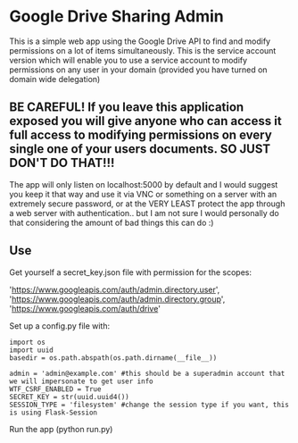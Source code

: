 # Google Drive Sharing Admin

This is a simple web app using the Google Drive API to find and modify permissions on a lot of items simultaneously. This is the service account version which will enable you to use a service account to modify permissions on any user in your domain (provided you have turned on domain wide delegation) 

## BE CAREFUL! If you leave this application exposed you will give anyone who can access it full access to modifying permissions on every single one of your users documents. SO JUST DON'T DO THAT!!! 

The app will only listen on localhost:5000 by default and I would suggest you keep it that way and use it via VNC or something on a server with an extremely secure password, or at the VERY LEAST protect the app through a web server with authentication.. but I am not sure I would personally do that considering the amount of bad things this can do :)

## Use

Get yourself a secret_key.json file with permission for the scopes: 

'https://www.googleapis.com/auth/admin.directory.user', 
'https://www.googleapis.com/auth/admin.directory.group', 
'https://www.googleapis.com/auth/drive'

Set up a config.py file with:
```
import os
import uuid
basedir = os.path.abspath(os.path.dirname(__file__))

admin = 'admin@example.com' #this should be a superadmin account that we will impersonate to get user info
WTF_CSRF_ENABLED = True
SECRET_KEY = str(uuid.uuid4())
SESSION_TYPE = 'filesystem' #change the session type if you want, this is using Flask-Session
```

Run the app (python run.py)